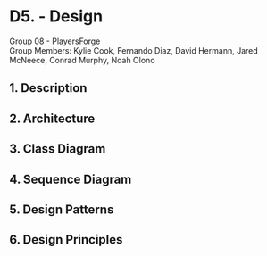 # D5. - Design

Group 08 - PlayersForge\
Group Members: Kylie Cook, Fernando Diaz, David Hermann, Jared McNeece, Conrad Murphy, Noah Olono

## 1. Description

## 2. Architecture

## 3. Class Diagram

## 4. Sequence Diagram

## 5. Design Patterns

## 6. Design Principles
